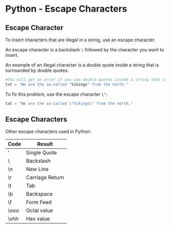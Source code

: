 # Python - Escape Characters

## Escape Character
To insert characters that are illegal in a string, use an escape character.

An escape character is a backslash ```\```  followed by the character you want to insert.

An example of an illegal character is a double quote inside a string that is surrounded by double quotes:

```python
#You will get an error if you use double quotes inside a string that is surrounded by double quotes:
txt = "We are the so-called "Vikings" from the north."
```

To fix this problem, use the escape character ```\"```:
```python
txt = "We are the so-called \"Vikings\" from the north."
```

## Escape Characters
Other escape characters used in Python:

| Code | Result |
| ---- | ---- |
| \' | 	Single Quote |
| \\ | 	Backslash |
| \n | 	New Line |
| \r | 	Carriage Return |
| \t | 	Tab |
| \b | 	Backspace |
| \f | 	Form Feed |
| \ooo | 	Octal value |
| \xhh | 	Hex value |

